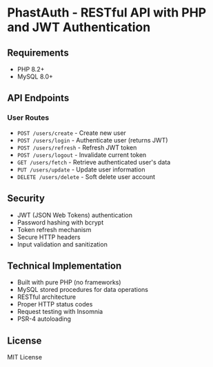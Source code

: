 # PhastAuth - RESTful API with PHP and JWT Authentication

## Requirements

- PHP 8.2+
- MySQL 8.0+

## API Endpoints

### User Routes
- `POST /users/create` - Create new user
- `POST /users/login` - Authenticate user (returns JWT)
- `POST /users/refresh` - Refresh JWT token
- `POST /users/logout` - Invalidate current token
- `GET /users/fetch` - Retrieve authenticated user's data
- `PUT /users/update` - Update user information
- `DELETE /users/delete` - Soft delete user account

## Security

- JWT (JSON Web Tokens) authentication
- Password hashing with bcrypt
- Token refresh mechanism
- Secure HTTP headers
- Input validation and sanitization

## Technical Implementation

- Built with pure PHP (no frameworks)
- MySQL stored procedures for data operations
- RESTful architecture
- Proper HTTP status codes
- Request testing with Insomnia
- PSR-4 autoloading

## License

MIT License
